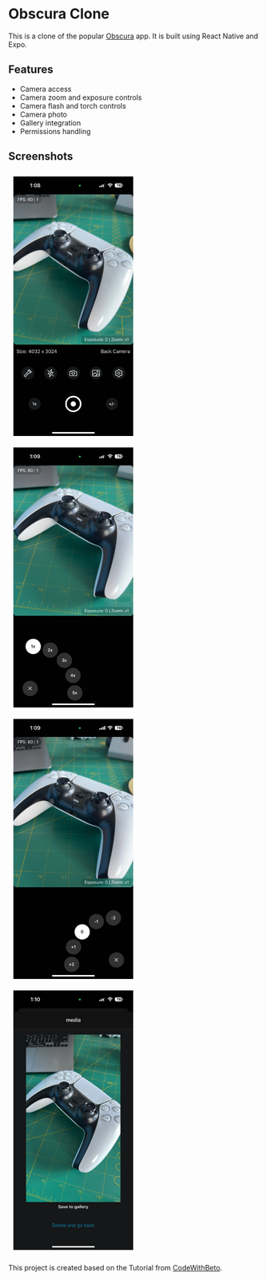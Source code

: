 # Obscura Clone

This is a clone of the popular [Obscura](https://obscura.app/) app. It is built using React Native and Expo.

## Features

- Camera access
- Camera zoom and exposure controls
- Camera flash and torch controls
- Camera photo
- Gallery integration
- Permissions handling

## Screenshots

<p>
<img src="./screenshots/1.PNG" width="240" style="padding: 10px" />
<img src="./screenshots/2.PNG" width="240" style="padding: 10px" />
<img src="./screenshots/3.PNG" width="240" style="padding: 10px" />
<img src="./screenshots/4.PNG" width="240" style="padding: 10px" />
</p>

This project is created based on the Tutorial from [CodeWithBeto](https://www.youtube.com/watch?v=xNaGYGDZ2JU). 
